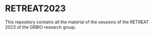 # RETREAT2023

This repository contains all the material of the sessions of the RETREAT 2023 of the GRBIO research group.
